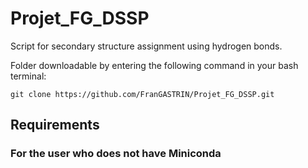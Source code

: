 # Projet_FG_DSSP
Script for secondary structure assignment using hydrogen bonds.

Folder downloadable by entering the following command in your bash terminal:

`git clone https://github.com/FranGASTRIN/Projet_FG_DSSP.git`
## Requirements
### For the user who does not have Miniconda
